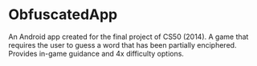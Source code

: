 # ObfuscatedApp

An Android app created for the final project of CS50 (2014). A game that requires the user to guess a word that has been partially enciphered. Provides in-game guidance and 4x difficulty options.
